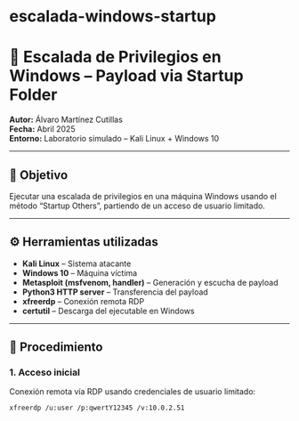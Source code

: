 # escalada-windows-startup

# 🧬 Escalada de Privilegios en Windows – Payload via Startup Folder

**Autor:** Álvaro Martínez Cutillas  
**Fecha:** Abril 2025  
**Entorno:** Laboratorio simulado – Kali Linux + Windows 10

---

## 🎯 Objetivo

Ejecutar una escalada de privilegios en una máquina Windows usando el método “Startup Others”, partiendo de un acceso de usuario limitado.

---

## ⚙️ Herramientas utilizadas

- **Kali Linux** – Sistema atacante
- **Windows 10** – Máquina víctima
- **Metasploit (msfvenom, handler)** – Generación y escucha de payload
- **Python3 HTTP server** – Transferencia del payload
- **xfreerdp** – Conexión remota RDP
- **certutil** – Descarga del ejecutable en Windows

---

## 🧪 Procedimiento

### 1. Acceso inicial

Conexión remota vía RDP usando credenciales de usuario limitado:

```bash
xfreerdp /u:user /p:qwertY12345 /v:10.0.2.51
